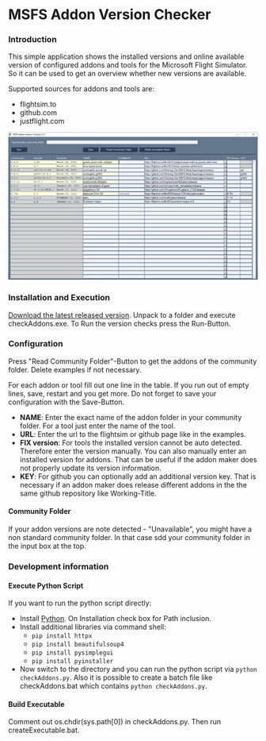 # MSFS Addon Version Checker

### Introduction
This simple application shows the installed versions and online available version of configured addons and tools for the Microsoft Flight Simulator. So it can be used to get an overview whether new versions are available.

Supported sources for addons and tools are:
* flightsim.to
* github.com
* justflight.com

![Picture Application](pics/guiapplication.png)

### Installation and Execution
[Download the latest released version](https://github.com/Koseng/MSFSAddonVersionChecker/releases/latest). Unpack to a folder and execute checkAddons.exe. To Run the version checks press the Run-Button.

### Configuration
Press "Read Community Folder"-Button to get the addons of the community folder. Delete examples if not necessary.

For each addon or tool fill out one line in the table. If you run out of empty lines, save, restart and you get more.
Do not forget to save your configuration with the Save-Button.

* **NAME**: Enter the exact name of the addon folder in your community folder. For a tool just enter the name of the tool.
* **URL**: Enter the url to the flightsim or github page like in the examples.
* **FIX version**: For tools the installed version cannot be auto detected. Therefore enter the version manually. You can also manually enter an installed version for addons. That can be useful if the addon maker does not properly update its version information.
* **KEY**: For github you can optionally add an additional version key. That is necessary if an addon maker does release different addons in the the same github repository like Working-Title.

#### Community Folder
If your addon versions are note detected - "Unavailable", you might have a non standard community folder. In that case sdd your community folder in the input box at the top.

### Development information
#### Execute Python Script
If you want to run the python script directly:
* Install [Python](https://www.python.org/downloads/). On Installation check box for Path inclusion.
* Install additional libraries via command shell:
    * `pip install httpx`
    * `pip install beautifulsoup4`
    * `pip install pysimplegui`
    * `pip install pyinstaller`
* Now switch to the directory and you can run the python script via `python checkAddons.py`. Also it is possible to create a batch file like checkAddons.bat which contains `python checkAddons.py`.

#### Build Executable
Comment out os.chdir(sys.path[0]) in checkAddons.py. Then run createExecutable.bat.

